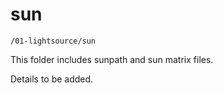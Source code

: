 # sun

`/01-lightsource/sun`

This folder includes sunpath and sun matrix files.

Details to be added.
